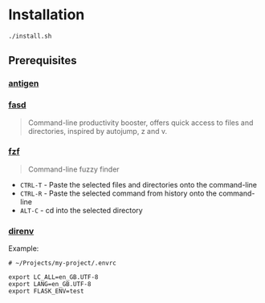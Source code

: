 # Installation

`./install.sh`

## Prerequisites

###  [antigen](https://github.com/zsh-users/antigen)

### [fasd](https://github.com/clvv/fasd)

> Command-line productivity booster, offers quick access to files and directories, inspired by autojump, z and v.

### [fzf](https://github.com/junegunn/fzf)

> Command-line fuzzy finder

* `CTRL-T` - Paste the selected files and directories onto the command-line
* `CTRL-R` - Paste the selected command from history onto the command-line
* `ALT-C` - cd into the selected directory

### [direnv](https://github.com/direnv/direnv)

Example:

```
# ~/Projects/my-project/.envrc

export LC_ALL=en_GB.UTF-8
export LANG=en_GB.UTF-8
export FLASK_ENV=test
```
